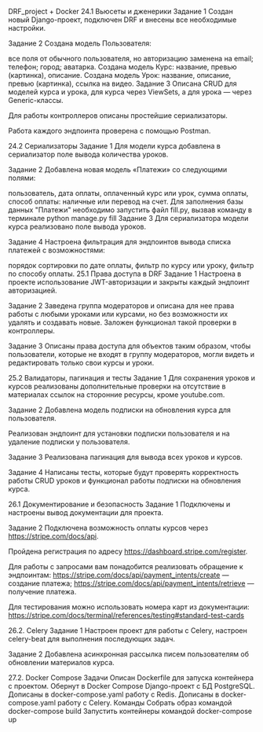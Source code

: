 DRF_project + Docker
24.1 Вьюсеты и дженерики
Задание 1
Создан новый Django-проект, подключен DRF и внесены все необходимые настройки.

Задание 2
Создана модель Пользователя:

все поля от обычного пользователя, но авторизацию заменена на email;
телефон;
город;
аватарка. Создана модель Курс:
название,
превью (картинка),
описание. Создана модель Урок:
название,
описание,
превью (картинка),
ссылка на видео.
Задание 3
Описана CRUD для моделей курса и урока, для курса через ViewSets, а для урока — через Generic-классы.

Для работы контроллеров описаны простейшие сериализаторы.

Работа каждого эндпоинта проверена с помощью Postman.

24.2 Сериализаторы
Задание 1
Для модели курса добавлена в сериализатор поле вывода количества уроков.

Задание 2
Добавлена новая модель «Платежи» со следующими полями:

пользователь,
дата оплаты,
оплаченный курс или урок,
сумма оплаты,
способ оплаты: наличные или перевод на счет. Для заполнения базы данных "Платежи" необходимо запустить файл fill.py, вызвав команду в терминале python manage.py fill
Задание 3
Для сериализатора модели курса реализовано поле вывода уроков.

Задание 4
Настроена фильтрация для эндпоинтов вывода списка платежей с возможностями:

порядок сортировки по дате оплаты,
фильтр по курсу или уроку,
фильтр по способу оплаты.
25.1 Права доступа в DRF
Задание 1
Настроена в проекте использование JWT-авторизации и закрыты каждый эндпоинт авторизацией.

Задание 2
Заведена группа модераторов и описана для нее права работы с любыми уроками или курсами, но без возможности их удалять и создавать новые. Заложен функционал такой проверки в контроллеры.

Задание 3
Описаны права доступа для объектов таким образом, чтобы пользователи, которые не входят в группу модераторов, могли видеть и редактировать только свои курсы и уроки.

25.2 Валидаторы, пагинация и тесты
Задание 1
Для сохранения уроков и курсов реализованы дополнительные проверки на отсутствие в материалах ссылок на сторонние ресурсы, кроме youtube.com.

Задание 2
Добавлена модель подписки на обновления курса для пользователя.

Реализован эндпоинт для установки подписки пользователя и на удаление подписки у пользователя.

Задание 3
Реализована пагинация для вывода всех уроков и курсов.

Задание 4
Написаны тесты, которые будут проверять корректность работы CRUD уроков и функционал работы подписки на обновления курса.

26.1 Документирование и безопасность
Задание 1
Подключены и настроены вывод документации для проекта.

Задание 2
Подключена возможность оплаты курсов через https://stripe.com/docs/api.

Пройдена регистрация по адресу https://dashboard.stripe.com/register.

Для работы с запросами вам понадобится реализовать обращение к эндпоинтам: https://stripe.com/docs/api/payment_intents/create — создание платежа; https://stripe.com/docs/api/payment_intents/retrieve — получение платежа.

Для тестирования можно использовать номера карт из документации: https://stripe.com/docs/terminal/references/testing#standard-test-cards

26.2. Celery
Задание 1
Настроен проект для работы с Celery, настроен celery-beat для выполнения последующих задач.

Задание 2
Добавлена асинхронная рассылка писем пользователям об обновлении материалов курса.

27.2. Docker Compose
Задачи
Описан Dockerfile для запуска контейнера с проектом.
Обернут в Docker Compose Django-проект с БД PostgreSQL.
Дописаны в docker-compose.yaml работу с Redis.
Дописаны в docker-compose.yaml работу с Celery.
Команды
Собрать образ командой docker-compose build
Запустить контейнеры командой docker-compose up